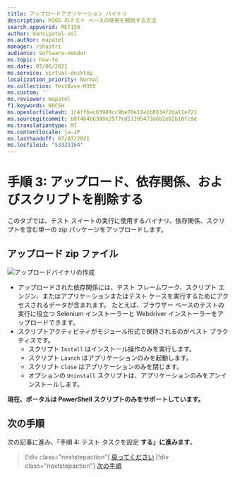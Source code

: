 ```yaml
---
title: アップロードアプリケーション バイナリ
description: M365 のテスト ベースの使用を開始する方法
search.appverid: MET150
author: mansipatel-usl
ms.author: mapatel
manager: rshastri
audience: Software-Vendor
ms.topic: how-to
ms.date: 07/06/2021
ms.service: virtual-desktop
localization_priority: Normal
ms.collection: TestBase-M365
ms.custom: ''
ms.reviewer: mapatel
f1.keywords: NOCSH
ms.openlocfilehash: 1c4ff6ac03989cc9be70e18a1b8634f2da11e721
ms.sourcegitcommit: b0f464b6300e2977ed51395473a6b2e02b18fc9e
ms.translationtype: MT
ms.contentlocale: ja-JP
ms.lasthandoff: 07/07/2021
ms.locfileid: "53323164"
---
```

# <a name="step-3-upload-your-binaries-dependencies-and-scripts"></a>手順 3: アップロード、依存関係、およびスクリプトを削除する

このタブでは、テスト スイートの実行に使用するバイナリ、依存関係、スクリプトを含む単一の zip パッケージをアップロードします。

## <a name="upload-package-zip-file"></a>アップロード zip ファイル

![アップロードバイナリの作成](Media/AddBinaries.png)

  - アップロードされた依存関係には、テスト フレームワーク、スクリプト エンジン、またはアプリケーションまたはテスト ケースを実行するためにアクセスされるデータが含まれます。 たとえば、ブラウザー ベースのテストの実行に役立つ Selenium インストーラーと Webdriver インストーラーをアップロードできます。
  - スクリプトアクティビティがモジュール形式で保持されるのがベスト プラクティスです。 
    - スクリプト ```Install``` はインストール操作のみを実行します。
    - スクリプト ```Launch``` はアプリケーションのみを起動します。
    - スクリプト ```Close``` はアプリケーションのみを閉じます。
    - オプションの ```Uninstall``` スクリプトは、アプリケーションのみをアンインストールします。

**現在、ポータルは PowerShell スクリプトのみをサポートしています。**


## <a name="next-steps"></a>次の手順 

次の記事に進み、「手順 4: テスト タスクを設定 **する」に進みます**。
> [!div class="nextstepaction"]
> [戻ってください](uploadApplication.md)
> [!div class="nextstepaction"]
> [次の手順](testtask.md)

